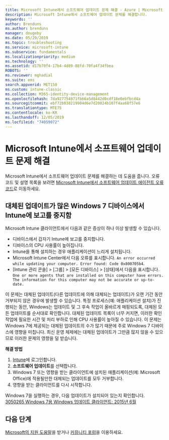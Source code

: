 ```yaml
---
title: Microsoft Intune에서 소프트웨어 업데이트 문제 해결 - Azure | Microsoft Docs
description: Microsoft Intune에서 소프트웨어 업데이트 문제를 해결합니다.
keywords: ''
author: Brenduns
ms.author: brenduns
manager: dougeby
ms.date: 05/29/2019
ms.topic: troubleshooting
ms.service: microsoft-intune
ms.subservice: fundamentals
ms.localizationpriority: medium
ms.technology: ''
ms.assetid: d17b70f4-17b4-4d89-88fd-70fa4f34fbea
ROBOTS: ''
ms.reviewer: mghadial
ms.suite: ems
search.appverid: MET150
ms.custom: intune-classic
ms.collection: M365-identity-device-management
ms.openlocfilehash: 7da927754971fb66a5d8442d0cdf18e0ebfbcd4a
ms.sourcegitcommit: ebf72b038219904d6e7d20024b107f4aa68f57e6
ms.translationtype: MTE75
ms.contentlocale: ko-KR
ms.lasthandoff: 12/05/2019
ms.locfileid: "74059072"
---
```

# <a name="troubleshoot-software-updates-in-microsoft-intune"></a>Microsoft Intune에서 소프트웨어 업데이트 문제 해결

Microsoft Intune에서 소프트웨어 업데이트 문제를 해결하는 데 도움을 줍니다. 오류 코드 및 설명 목록을 보려면 [Microsoft Intune에서 소프트웨어 업데이트 에이전트 오류 코드](../protect/software-update-agent-error-codes.md)로 이동하세요.

## <a name="windows-7-devices-with-many-superseded-updates-stop-reporting-to-intune"></a>대체된 업데이트가 많은 Windows 7 디바이스에서 Intune에 보고를 중지함

Microsoft Intune 클라이언트에서 다음과 같은 증상이 하나 이상 발생할 수 있습니다.

- 디바이스에서 갑자기 Intune에 보고를 중지합니다.  
- 디바이스의 CPU 사용률이 높아집니다.
- Intune을 통해 설치하는 경우 애플리케이션이 느리게 설치됩니다.
- Microsoft Intune Center에서 다음 오류를 표시합니다. `An error occurred while updating your computer. Error found: Code 0x800705b4`.
- [Intune 관리 콘솔] > [그룹] > [모든 디바이스] > [상태]에서 다음을 표시합니다. `One or more agents that are installed on this computer have errors. The information for this computer may not be accurate or up-to-date.`

이 문제는 대체된 업데이트(다른 업데이트에 의해 대체되는 업데이트)가 오랜 기간 동안 거부되지 않은 경우에 발생할 수 있습니다. 특정 프로세스(예: 애플리케이션 설치)가 진행되는 동안, Windows는 업데이트 및 그 후속 작업이 올바르게 매핑되도록, 대체된 모든 업데이트를 순서대로 확인합니다. 대체된 업데이트 목록이 너무 커지면, 이러한 확인 작업에 필요한 시간 및 처리 부하로 인해 CPU 사용률이 높아질 수 있습니다. 이 문제는 Windows 7에 제공되는 대체된 업데이트의 수가 많기 때문에 주로 Windows 7 디바이스에 영향을 미칩니다. 최신 운영 체제에는 대체된 업데이트가 그만큼 많지 않을 수 있으므로 이러한 문제의 영향을 덜 받습니다.

**해결 방법**

1. [Intune](https://go.microsoft.com/fwlink/?linkid=2090973)에 로그인합니다.
2. **소프트웨어 업데이트**를 선택합니다.
3. Windows 7 또는 영향을 받는 클라이언트에 설치된 애플리케이션(예: Microsoft Office)에 적용될만한 대체되는 업데이트를 모두 거부합니다.
4. 영향을 받는 클라이언트를 다시 시작합니다.

Windows 7을 실행하는 경우, 다음 업데이트가 설치되어 있는지 확인합니다. [3050265 Windows 7용 Windows 업데이트 클라이언트: 2015년 6월](https://support.microsoft.com/kb/3050265)

## <a name="next-steps"></a>다음 단계

[Microsoft의 지원 도움말](get-support.md)을 받거나 [커뮤니티 포럼](https://social.technet.microsoft.com/Forums/en-US/home?category=microsoftintune)을 이용하세요.